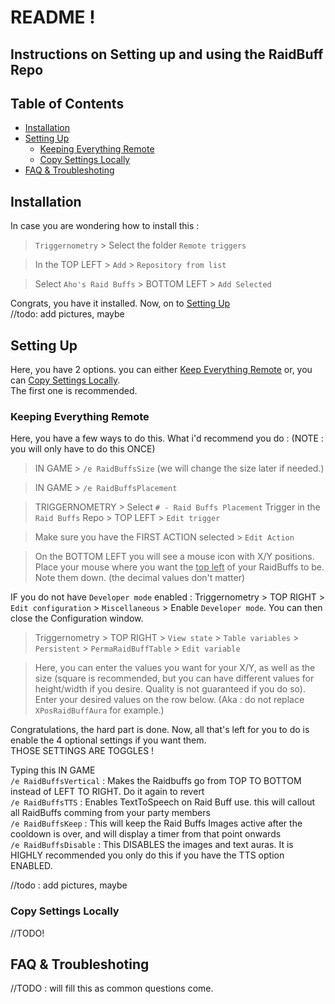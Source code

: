 <h1>README !</h1>
<h2> Instructions on Setting up and using the RaidBuff Repo </h2>
<h2> Table of Contents </h2>

- [Installation](#installation)
- [Setting Up](#setting-up)
  - [Keeping Everything Remote](#keeping-everything-remote)
  - [Copy Settings Locally](#copy-settings-locally)
- [FAQ & Troubleshoting](#faq--troubleshoting)
## Installation
In case you are wondering how to install this : 

> `Triggernometry` > Select the folder `Remote triggers`  

> In the TOP LEFT > `Add` > `Repository from list`  

> Select `Aho's Raid Buffs` > BOTTOM LEFT > `Add Selected`  

Congrats, you have it installed. Now, on to [Setting Up](#Setup)  
//todo: add pictures, maybe
## Setting Up
Here, you have 2 options. you can either 
[Keep Everything Remote](#keeping-everything-remote) 
or, you can 
[Copy Settings Locally](#copy-settings-local).  
The first one is recommended.
### Keeping Everything Remote
Here, you have a few ways to do this. What i'd recommend you do :
(NOTE : you will only have to do this ONCE)
> IN GAME > `/e RaidBuffsSize` (we will change the size later if needed.)  

> IN GAME > `/e RaidBuffsPlacement`  

> TRIGGERNOMETRY > Select `# - Raid Buffs Placement` Trigger in the `Raid Buffs` Repo > TOP LEFT > `Edit trigger`  

> Make sure you have the FIRST ACTION selected > `Edit Action`  

> On the BOTTOM LEFT you will see a mouse icon with X/Y positions. Place your mouse where you want the <ins>top left</ins> of your RaidBuffs to be. Note them down. (the decimal values don't matter)  

IF you do not have `Developer mode` enabled : Triggernometry > TOP RIGHT > `Edit configuration` > `Miscellaneous` > Enable `Developer mode`. You can then close the Configuration window.  

> Triggernometry > TOP RIGHT > `View state` > `Table variables` > `Persistent` > `PermaRaidBuffTable` > `Edit variable`  

> Here, you can enter the values you want for your X/Y, as well as the size (square is recommended, but you can have different values for height/width if you desire. Quality is not guaranteed if you do so).  
Enter your desired values on the row below. (Aka : do not replace `XPosRaidBuffAura` for example.)  

Congratulations, the hard part is done. Now, all that's left for you to do is enable the 4 optional settings if you want them.  
THOSE SETTINGS ARE TOGGLES ! 

Typing this IN GAME  
`/e RaidBuffsVertical` : Makes the Raidbuffs go from TOP TO BOTTOM instead of LEFT TO RIGHT. Do it again to revert  
`/e RaidBuffsTTS` : Enables TextToSpeech on Raid Buff use. this will callout all RaidBuffs comming from your party members  
`/e RaidBuffsKeep` : This will keep the Raid Buffs Images active after the cooldown is over, and will display a timer from that point onwards  
`/e RaidBuffsDisable` : This DISABLES the images and text auras. It is HIGHLY recommended you only do this if you have the TTS option ENABLED.  

//todo : add pictures, maybe
### Copy Settings Locally

//TODO!

## FAQ & Troubleshoting
//TODO : will fill this as common questions come.